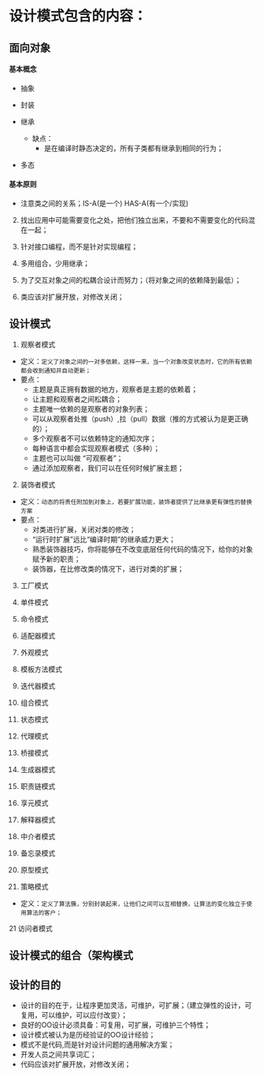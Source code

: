 # 设计模式包含的内容：

## 面向对象

#### 基本概念
- 抽象
- 封装
- 继承
  - 缺点：
    - 是在编译时静态决定的，所有子类都有继承到相同的行为；

- 多态

#### 基本原则

- 注意类之间的关系；IS-A(是一个) HAS-A(有一个/实现)

2. 找出应用中可能需要变化之处，把他们独立出来，不要和不需要变化的代码混在一起；

3. 针对接口编程，而不是针对实现编程；

4. 多用组合，少用继承；

5. 为了交互对象之间的松耦合设计而努力；（将对象之间的依赖降到最低）；

6. 类应该对扩展开放，对修改关闭；


## 设计模式
1. 观察者模式
- 定义：`定义了对象之间的一对多依赖，这样一来，当一个对象改变状态时，它的所有依赖都会收到通知并自动更新；`
- 要点：
  - 主题是真正拥有数据的地方，观察者是主题的依赖着；
  - 让主题和观察者之间松耦合；
  - 主题唯一依赖的是观察者的对象列表；
  - 可以从观察者处推（push）,拉（pull）数据（推的方式被认为是更正确的）；
  - 多个观察者不可以依赖特定的通知次序；
  - 每种语言中都会实现观察者模式（多种）；
  - 主题也可以叫做 “可观察者”；
  - 通过添加观察者，我们可以在任何时候扩展主题；

2. 装饰者模式
- 定义：`动态的将责任附加到对象上，若要扩展功能，装饰者提供了比继承更有弹性的替换方案`
- 要点：
  - 对类进行扩展，关闭对类的修改；
  - “运行时扩展”远比“编译时期”的继承威力更大；
  - 熟悉装饰器技巧，你将能够在不改变底层任何代码的情况下，给你的对象赋予新的职责；
  - 装饰器，在比修改类的情况下，进行对类的扩展；

3. 工厂模式
4. 单件模式
5. 命令模式
6. 适配器模式
7. 外观模式
8. 模板方法模式
9. 迭代器模式
10. 组合模式
11. 状态模式
12. 代理模式
13. 桥接模式
14. 生成器模式
15. 职责链模式
16. 享元模式
17. 解释器模式
18. 中介者模式
19. 备忘录模式
20. 原型模式

21. 策略模式
- 定义：`定义了算法簇，分别封装起来，让他们之间可以互相替换，让算法的变化独立于使用算法的客户；`

21 访问者模式

## 设计模式的组合（架构模式

## 设计的目的
- 设计的目的在于，让程序更加灵活，可维护，可扩展；（建立弹性的设计，可复用，可以维护，可以应付改变）；
- 良好的OO设计必须具备：可复用，可扩展，可维护三个特性；
- 设计模式被认为是历经验证的OO设计经验；
- 模式不是代码,而是针对设计问题的通用解决方案；
- 开发人员之间共享词汇；
- 代码应该对扩展开放，对修改关闭；